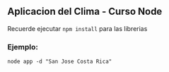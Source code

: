 ## Aplicacion del Clima - Curso Node

Recuerde ejecutar ```npm install``` para las librerias
### Ejemplo:
```
node app -d "San Jose Costa Rica"
```